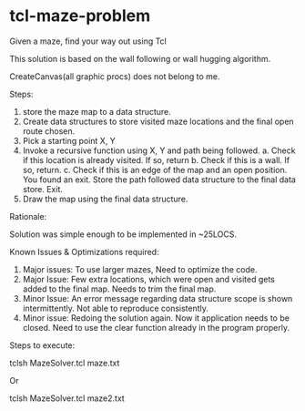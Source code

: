 # tcl-maze-problem

Given a maze, find your way out using Tcl

This solution is based on the wall following or wall hugging algorithm. 

CreateCanvas(all graphic procs) does not belong to me.

Steps:

1.	store the maze map to a data structure.
2.	Create data structures to store visited maze locations and the final open route chosen.
3.	Pick a starting point X, Y
4.	Invoke a recursive function using X, Y and path being followed.
a.	Check if this location is already visited. If so, return
b.	Check if this is a wall. If so, return.
c.	Check if this is an edge of the map and an open position. You found an exit. Store the path followed data structure to the final data store. Exit.
5.	Draw the map using the final data structure.

Rationale:

Solution was simple enough to be implemented in ~25LOCS.

Known Issues & Optimizations required:

1.	Major issues: To use larger mazes, Need to optimize the code.
2.	Major Issue: Few extra locations, which were open and visited gets added to the final map. Needs to trim the final map. 
3.	Minor Issue: An error message regarding data structure scope is shown intermittently. Not able to reproduce consistently.
4.	Minor issue: Redoing the solution again. Now it application needs to be closed. Need to use the clear function already in the program properly.

Steps to execute:

tclsh MazeSolver.tcl maze.txt

Or

tclsh MazeSolver.tcl maze2.txt
